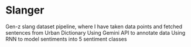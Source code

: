 # Slanger

Gen-z slang dataset pipeline, where I have taken data points and fetched sentences from Urban Dictionary
Using Gemini API to annotate data
Using RNN to model sentiments into 5 sentiment classes
